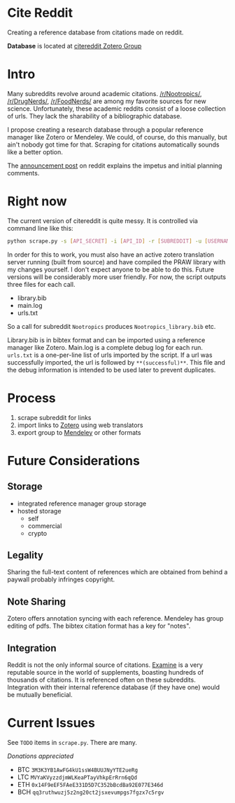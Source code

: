 # Cite Reddit

Creating a reference database from citations made on reddit.

**Database** is located at [citereddit Zotero Group][]

# Intro

Many subreddits revolve around academic citations. [/r/Nootropics/][], [/r/DrugNerds/][], [/r/FoodNerds/][] are among my favorite sources for new science. Unfortunately, these academic reddits consist of a loose collection of urls. They lack the sharability of a bibliographic database.

I propose creating a research database through a popular reference manager like Zotero or Mendeley. We could, of course, do this manually, but ain't nobody got time for that. Scraping for citations automatically sounds like a better option.

The [announcement post][] on reddit explains the impetus and initial planning comments.

# Right now
The current version of citereddit is quite messy. It is controlled via command line like this:
```bash
python scrape.py -s [API_SECRET] -i [API_ID] -r [SUBREDDIT] -u [USERNAME] -p [PASSWORD]
```
In order for this to work, you must also have an active zotero translation server running (built from source) and have compiled the PRAW library with my changes yourself. I don't expect anyone to be able to do this. Future versions will be considerably more user friendly. For now, the script outputs three files for each call.

- library.bib
- main.log
- urls.txt

So a call for subreddit ```Nootropics``` produces ```Nootropics_library.bib``` etc.

Library.bib is in bibtex format and can be imported using a reference manager like Zotero. Main.log is a complete debug log for each run. ```urls.txt``` is a one-per-line list of urls imported by the script. If a url was successfully imported, the url is followed by ```**(successful)**```. This file and the debug information is intended to be used later to prevent duplicates.

# Process

1. scrape subreddit for links
2. import links to [Zotero][] using web translators
3. export group to [Mendeley][] or other formats

# Future Considerations

## Storage

- integrated reference manager group storage
- hosted storage
  - self
  - commercial
  - crypto

## Legality

Sharing the full-text content of references which are obtained from behind a paywall probably infringes copyright.

## Note Sharing

Zotero offers annotation syncing with each reference. Mendeley has group editing of pdfs. The bibtex citation format has a key for "notes".

## Integration

Reddit is not the only informal source of citations. [Examine][] is a very reputable source in the world of supplements, boasting hundreds of thousands of citations. It is referenced often on these subreddits. Integration with their internal reference database (if they have one) would be mutually beneficial.

# Current Issues
See ```TODO``` items in ```scrape.py```. There are many.

*Donations appreciated*
- BTC ```3M3K3YB1AwFG4kU1ssW4BUUJNyYTE2ueRg```
- LTC ```MVYaKVyzzdjmWLKeaPTayVhkpErRrn6qQd```
- ETH ```0x14F9eEF5FAeE331D5D7C352bBcdBa92E077E346d```
- BCH ```qq3ruthwuzj5z2ng20ct2jsxevumpgs7fgzx7c5rgv```

<!--links-->
[/r/Nootropics/]: https://reddit.com/r/Nootropics
[/r/DrugNerds/]: https://reddit.com/r/DrugNerds
[/r/FoodNerds/]: https://reddit.com/r/FoodNerds
[Zotero]: https://www.zotero.org/groups/2185229/citereddit/items
[Zotero translator dev]: https://www.zotero.org/support/dev/translators
[Mendeley]: https://www.mendeley.com/community/citereddit/
[announcement post]: https://www.reddit.com/r/Nootropics/comments/8hrwrh/nootropics_citation_database/
[Examine]: https://examine.com
[citereddit Zotero Group]:  https://www.zotero.org/groups/2185229/citereddit/items
<!--annotations-->
